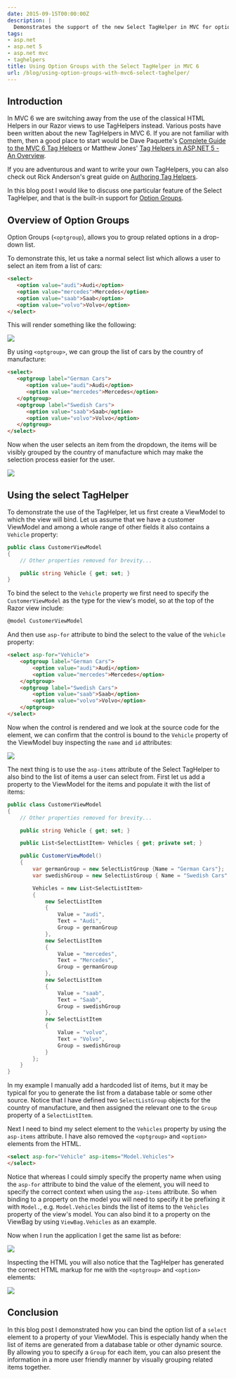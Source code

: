 ```yaml
---
date: 2015-09-15T00:00:00Z
description: |
  Demonstrates the support of the new Select TagHelper in MVC for option groups (OptGroup)
tags:
- asp.net
- asp.net 5
- asp.net mvc
- taghelpers
title: Using Option Groups with the Select TagHelper in MVC 6
url: /blog/using-option-groups-with-mvc6-select-taghelper/
---
```


## Introduction

In MVC 6 we are switching away from the use of the classical HTML Helpers in our Razor views to use TagHelpers instead. Various posts have been written about the new TagHelpers in MVC 6. If you are not familiar with them, then a good place to start would be Dave Paquette's [Complete Guide to the MVC 6 Tag Helpers](http://blogs.msdn.com/b/cdndevs/archive/2015/08/06/a-complete-guide-to-the-mvc-6-tag-helpers.aspx) or Matthew Jones' [Tag Helpers in ASP.NET 5 - An Overview](http://www.exceptionnotfound.net/tag-helpers-in-asp-net-5-an-overview).

If you are adventurous and want to write your own TagHelpers, you can also check out Rick Anderson's great guide on [Authoring Tag Helpers](http://docs.asp.net/projects/mvc/en/latest/views/tag-helpers/authoring.html).

In this blog post I would like to discuss one particular feature of the Select TagHelper, and that is the built-in support for [Option Groups](http://www.w3schools.com/tags/tag_optgroup.asp).

## Overview of Option Groups

Option Groups (`<optgroup`), allows you to group related options in a drop-down list. 

To demonstrate this, let us take a normal select list which allows a user to select an item from a list of cars:

``` html
<select>
   <option value="audi">Audi</option>
   <option value="mercedes">Mercedes</option>
   <option value="saab">Saab</option>
   <option value="volvo">Volvo</option>
</select>
```

This will render something like the following:

![](/assets/images/using-option-groups-with-mvc6-select-taghelper/normal-select.png)

By using `<optgroup>`, we can group the list of cars by the country of manufacture:

``` html
<select>
   <optgroup label="German Cars">
      <option value="audi">Audi</option>
      <option value="mercedes">Mercedes</option>
   </optgroup>
   <optgroup label="Swedish Cars">
      <option value="saab">Saab</option>
      <option value="volvo">Volvo</option>
   </optgroup>
</select>
```

Now when the user selects an item from the dropdown, the items will be visibly grouped by the country of manufacture which may make the selection process easier for the user.

![](/assets/images/using-option-groups-with-mvc6-select-taghelper/grouped-select.png)

## Using the select TagHelper

To demonstrate the use of the TagHelper, let us first create a ViewModel to which the view will bind. Let us assume that we have a customer ViewModel and among a whole range of other fields it also contains a `Vehicle` property:

``` csharp
public class CustomerViewModel
{
    // Other properties removed for brevity...

    public string Vehicle { get; set; } 
}
```

To bind the select to the `Vehicle` property we first need to specify the `CustomerViewModel` as the type for the view's model, so at the top of the Razor view include:

``` html
@model CustomerViewModel
```

And then use `asp-for` attribute to bind the select to the value of the `Vehicle` property:

``` html
<select asp-for="Vehicle">
    <optgroup label="German Cars">
        <option value="audi">Audi</option>
        <option value="mercedes">Mercedes</option>
    </optgroup>
    <optgroup label="Swedish Cars">
        <option value="saab">Saab</option>
        <option value="volvo">Volvo</option>
    </optgroup>
</select>
```

Now when the control is rendered and we look at the source code for the element, we can confirm that the control is bound to the `Vehicle` property of the ViewModel buy inspecting the `name` and `id` attributes:

![](/assets/images/using-option-groups-with-mvc6-select-taghelper/asp-for-generated-attributes.png)

The next thing is to use the `asp-items` attribute of the Select TagHelper to also bind to the list of items a user can select from. First let us add a property to the ViewModel for the items and populate it with the list of items:

``` csharp
public class CustomerViewModel
{
    // Other properties removed for brevity...

    public string Vehicle { get; set; } 

    public List<SelectListItem> Vehicles { get; private set; }

    public CustomerViewModel()
    {
        var germanGroup = new SelectListGroup {Name = "German Cars"};
        var swedishGroup = new SelectListGroup { Name = "Swedish Cars" };

        Vehicles = new List<SelectListItem>
        {
            new SelectListItem
            {
                Value = "audi",
                Text = "Audi",
                Group = germanGroup
            },
            new SelectListItem
            {
                Value = "mercedes",
                Text = "Mercedes",
                Group = germanGroup
            },
            new SelectListItem
            {
                Value = "saab",
                Text = "Saab",
                Group = swedishGroup
            },
            new SelectListItem
            {
                Value = "volvo",
                Text = "Volvo",
                Group = swedishGroup
            }
        };
    }
}
```

In my example I manually add a hardcoded list of items, but it may be typical for you to generate the list from a database table or some other source. Notice that I have defined two `SelectListGroup` objects for the country of manufacture, and then assigned the relevant one to the `Group` property of a `SelectListItem`.

Next I need to bind my select element to the `Vehicles` property by using the `asp-items` attribute. I have also removed the `<optgroup>` and `<option>` elements from the HTML.

``` html
<select asp-for="Vehicle" asp-items="Model.Vehicles">
</select>
```

Notice that whereas I could simply specify the property name when using the `asp-for` attribute to bind the value of the element, you will need to specify the correct context when using the `asp-items` attribute. So when binding to a property on the model you will need to specify it be prefixing it with `Model.`, e.g. `Model.Vehicles` binds the list of items to the `Vehicles` property of the view's model. You can also bind it to a property on the ViewBag by using `ViewBag.Vehicles` as an example.

Now when I run the application I get the same list as before:

![](/assets/images/using-option-groups-with-mvc6-select-taghelper/taghelper-select.png)

Inspecting the HTML you will also notice that the TagHelper has generated the correct HTML markup for me with the `<optgroup>` and `<option>` elements:

![](/assets/images/using-option-groups-with-mvc6-select-taghelper/taghelper-markup.png)

## Conclusion

In this blog post I demonstrated how you can bind the option list of a `select` element to a property of your ViewModel. This is especially handy when the list of items are generated from a database table or other dynamic source. By allowing you to specify a `Group` for each item, you can also present the information in a more user friendly manner by visually grouping related items together. 